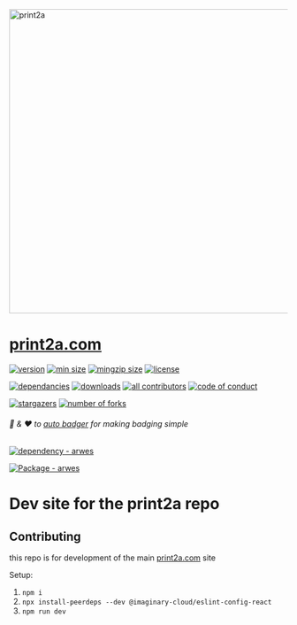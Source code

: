 <img width="550" src="./src/images/NotFound.gif" alt="print2a">

# [print2a.com](https://print2a.com)


[//]: <> (start placeholder for auto-badger)


[![version](https://img.shields.io/npm/v/print2a.svg?style=flat-square)](https://npmjs.org/print2a)
[![min size](https://img.shields.io/bundlephobia/min/print2a?style=flat-square)](https://bundlephobia.com/result?p=print2a)
[![mingzip size](https://img.shields.io/bundlephobia/minzip/print2a)](https://bundlephobia.com/result?p=print2a)
[![license](https://img.shields.io/npm/l/print2a?color=%23007a1f&style=flat-square)](https://github.com//MSFTserver/blob/master/LICENSE)

[![dependancies](https://img.shields.io/librariesio/release/npm/print2a?color=%23007a1f&style=flat-square)](https://libraries.io/npm/print2a)
[![downloads](https://img.shields.io/npm/dm/print2a?style=flat-square&color=%23007a1f)](https://npmcharts.com/compare/print2a)
[![all contributors](https://img.shields.io/github/all-contributors//MSFTserver?style=flat-square)](https://github.com//MSFTserver/graphs/contributors)
[![code of conduct](https://img.shields.io/badge/code%20of-conduct-ff69b4.svg?style=flat-square)](https://github.com//MSFTserver/blob/master/CODE_OF_CONDUCT.md)

[![stargazers](https://img.shields.io/github/stars//MSFTserver?style=social)](https://github.com//MSFTserver/stargazers)
[![number of forks](https://img.shields.io/github/forks//MSFTserver?style=social)](https://github.com//MSFTserver/fork)

###### :clap: & :heart: to [auto badger](https://github.com/technikhil314/auto-badger) for making badging simple

[//]: <> (end placeholder for auto-badger)



<a href="https://www.npmjs.com/package/arwes"><img src="https://img.shields.io/badge/dependency-arwes-blue" alt="dependency - arwes"></a>

<a href="https://www.npmjs.com/package/arwes"><img src="https://img.shields.io/github/package-json/dependency-version/MSFTserver/print2a.com-dev/arwes?color=blue" alt="Package - arwes"></a>

# Dev site for the print2a repo

## Contributing

this repo is for development of the main [print2a.com](https://github.com/MSFTserver/print2a.com) site

Setup:

1. `npm i`
2. `npx install-peerdeps --dev @imaginary-cloud/eslint-config-react`
3. `npm run dev`


